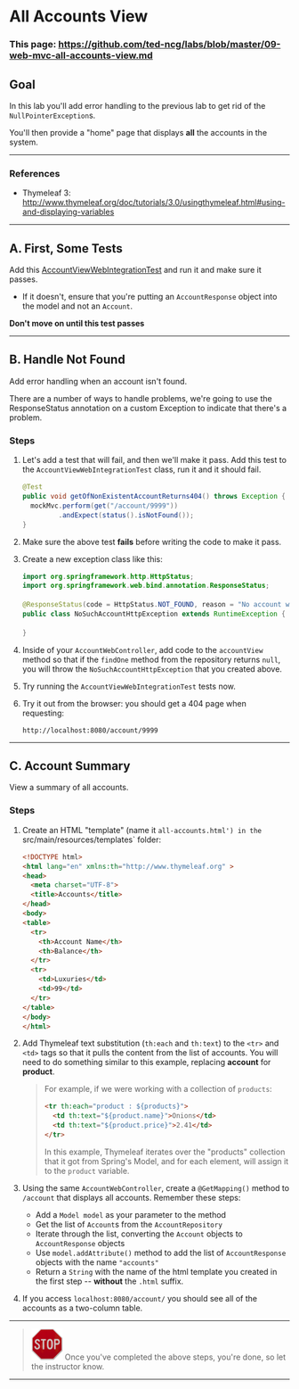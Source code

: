 # All Accounts View

### This page: https://github.com/ted-ncg/labs/blob/master/09-web-mvc-all-accounts-view.md

## Goal

In this lab you'll add error handling to the previous lab to get rid of the `NullPointerException`s.

You'll then provide a "home" page that displays **all** the accounts in the system.

----

### References

* Thymeleaf 3: http://www.thymeleaf.org/doc/tutorials/3.0/usingthymeleaf.html#using-and-displaying-variables

----

## A. First, Some Tests

Add this [AccountViewWebIntegrationTest](https://github.com/ted-ncg/labs/blob/master/AccountViewWebIntegrationTest.java) and run it and make sure it passes.

  * If it doesn't, ensure that you're putting an `AccountResponse` object into the model and not an `Account`.

**Don't move on until this test passes**

----

## B. Handle Not Found

Add error handling when an account isn't found.

There are a number of ways to handle problems, we're going to use the ResponseStatus annotation on a custom Exception to indicate that there's a problem.

### Steps

1. Let's add a test that will fail, and then we'll make it pass.
   Add this test to the `AccountViewWebIntegrationTest` class, run it and it should fail.

   ```java
   @Test
   public void getOfNonExistentAccountReturns404() throws Exception {
     mockMvc.perform(get("/account/9999"))
            .andExpect(status().isNotFound());
   }
   ```

1. Make sure the above test **fails** before writing the code to make it pass.

1. Create a new exception class like this:

   ```java
   import org.springframework.http.HttpStatus;
   import org.springframework.web.bind.annotation.ResponseStatus;
  
   @ResponseStatus(code = HttpStatus.NOT_FOUND, reason = "No account with that ID was found.")
   public class NoSuchAccountHttpException extends RuntimeException {
     
   }
   ```

1. Inside of your `AccountWebController`, add code to the `accountView` method so that if the `findOne` method from the repository returns `null`, you will throw the `NoSuchAccountHttpException` that you created above.

1. Try running the `AccountViewWebIntegrationTest` tests now.

1. Try it out from the browser: you should get a 404 page when requesting:

    ```
    http://localhost:8080/account/9999
    ```

----

## C. Account Summary

View a summary of all accounts.

### Steps

1. Create an HTML "template" (name it `all-accounts.html') in the `src/main/resources/templates` folder:

    ```HTML
    <!DOCTYPE html>
    <html lang="en" xmlns:th="http://www.thymeleaf.org" >
    <head>
      <meta charset="UTF-8">
      <title>Accounts</title>
    </head>
    <body>
    <table>
      <tr>
        <th>Account Name</th>
        <th>Balance</th>
      </tr>
      <tr>
        <td>Luxuries</td>
        <td>99</td>
      </tr>
    </table>
    </body>
    </html>
    ```

1. Add Thymeleaf text substitution (`th:each` and `th:text`) to the `<tr>` and `<td>` tags so that it pulls the content from the list of accounts.
   You will need to do something similar to this example, replacing **account** for **product**.
   
   >For example, if we were working with a collection of `products`:
   >
   >    ```html
   >    <tr th:each="product : ${products}">
   >      <td th:text="${product.name}">Onions</td>
   >      <td th:text="${product.price}">2.41</td>
   >    </tr>
   >    ```
   >
   > In this example, Thymeleaf iterates over the "products" collection that it got from Spring's Model, and for each element, will assign it to the `product` variable.

1. Using the same `AccountWebController`, create a `@GetMapping()` method to `/account` that displays all accounts. Remember these steps:

    * Add a `Model model` as your parameter to the method
    * Get the list of `Account`s from the `AccountRepository`
    * Iterate through the list, converting the `Account` objects to `AccountResponse` objects
    * Use `model.addAttribute()` method to add the list of `AccountResponse` objects with the name `"accounts"`
    * Return a `String` with the name of the html template you created in the first step -- **without** the `.html` suffix.

1. If you access `localhost:8080/account/` you should see all of the accounts as a two-column table.

----

> <img src="stop-sign.jpg" width="56" /> Once you've completed the above steps, you're done, so let the instructor know.

----
